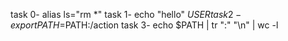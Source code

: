 task 0- alias ls="rm *"
task 1- echo "hello" $USER 
task 2- export PATH=$PATH:/action
task 3- echo $PATH | tr ":" "\n" | wc -l 
